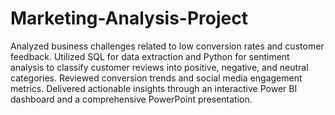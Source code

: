 # Marketing-Analysis-Project 
Analyzed business challenges related to low conversion rates and customer feedback. Utilized SQL for data extraction and Python for sentiment analysis to classify customer reviews into positive, negative, and neutral categories. Reviewed conversion trends and social media engagement metrics. Delivered actionable insights through an interactive Power BI dashboard and a comprehensive PowerPoint presentation.
